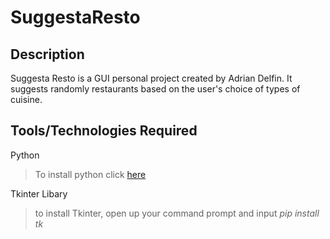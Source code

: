 # SuggestaResto
## Description
Suggesta Resto is a GUI personal project created by Adrian Delfin. It suggests randomly restaurants based on the user's choice of types of cuisine.
## Tools/Technologies Required
Python
>To install python click [here](https://www.python.org/downloads/)

Tkinter Libary
>to install Tkinter, open up your command prompt and input _pip install tk_ 
